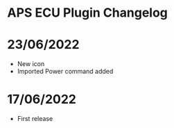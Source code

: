 # APS ECU Plugin Changelog

# 23/06/2022

- New icon
- Imported Power command added

# 17/06/2022

- First release
